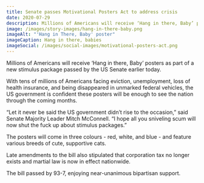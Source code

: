 ```yaml
---
title: Senate passes Motivational Posters Act to address crisis
date: 2020-07-29
description: Millions of Americans will receive ‘Hang in there, Baby’ posters as part of a new stimulus package passed by the US Senate earlier today.
image: /images/story-images/hang-in-there-baby.png
imageAlt: "'Hang in There, Baby' poster"
imageCaption: Hang in there, babies
imageSocial: /images/social-images/motivational-posters-act.png
---
```


Millions of Americans will receive ‘Hang in there, Baby’ posters as part of a new stimulus package passed by the US Senate earlier today.

With tens of millions of Americans facing eviction, unemployment, loss of health insurance, and being disappeared in unmarked federal vehicles, the US government is confident these posters will be enough to see the nation through the coming months.

“Let it never be said the US government didn’t rise to the occasion,” said Senate Majority Leader Mitch McConnell. “I hope all you sniveling scum will now shut the fuck up about stimulus packages.”

The posters will come in three colours - red, white, and blue - and feature various breeds of cute, supportive cats.

Late amendments to the bill also stipulated that corporation tax no longer exists and martial law is now in effect nationwide.

The bill passed by 93-7, enjoying near-unanimous bipartisan support.
